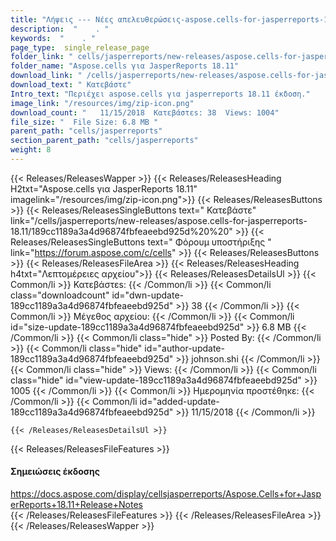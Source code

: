 ```yaml
---
title: "Λήψεις --- Νέες απελευθερώσεις-aspose.cells-for-jasperreports-18.11." 
description:  "    . " 
keywords:  "    . " 
page_type:  single_release_page
folder_link: " cells/jasperreports/new-releases/aspose.cells-for-jasperreports-18.11/"
folder_name: "Aspose.cells για JasperReports 18.11"
download_link: " /cells/jasperreports/new-releases/aspose.cells-for-jasperreports-18.11/189cc1189a3a4d96874fbfeaeebd925d"
download_text: " Κατεβάστε"
Intro_text: "Περιέχει aspose.cells για jasperreports 18.11 έκδοση."
image_link: "/resources/img/zip-icon.png"
download_count: "   11/15/2018  Κατεβάστεs: 38  Views: 1004"
file_size: "  File Size: 6.8 MB "
parent_path: "cells/jasperreports"
section_parent_path: "cells/jasperreports"
weight: 8
---
```


{{< Releases/ReleasesWapper >}}
  {{< Releases/ReleasesHeading H2txt="Aspose.cells για JasperReports 18.11" imagelink="/resources/img/zip-icon.png">}}
  {{< Releases/ReleasesButtons >}}
    {{< Releases/ReleasesSingleButtons text=" Κατεβάστε" link="/cells/jasperreports/new-releases/aspose.cells-for-jasperreports-18.11/189cc1189a3a4d96874fbfeaeebd925d%20%20" >}}
    {{< Releases/ReleasesSingleButtons text=" Φόρουμ υποστήριξης " link="https://forum.aspose.com/c/cells" >}}
  {{< Releases/ReleasesButtons >}}
  {{< Releases/ReleasesFileArea >}}
    {{< Releases/ReleasesHeading h4txt="Λεπτομέρειες αρχείου">}}
    {{< Releases/ReleasesDetailsUl >}}
            {{< Common/li  >}} Κατεβάστεs: {{< /Common/li >}} 
      {{< Common/li class="downloadcount" id="dwn-update-189cc1189a3a4d96874fbfeaeebd925d" >}} 38 {{< /Common/li >}} 
      {{< Common/li  >}} Μέγεθος αρχείου: {{< /Common/li >}} 
      {{< Common/li id="size-update-189cc1189a3a4d96874fbfeaeebd925d" >}} 6.8 MB {{< /Common/li >}} 
      {{< Common/li  class="hide" >}} Posted By: {{< /Common/li >}} 
      {{< Common/li class="hide" id="author-update-189cc1189a3a4d96874fbfeaeebd925d" >}} johnson.shi {{< /Common/li >}} 
      {{< Common/li class="hide"  >}} Views: {{< /Common/li >}} 
      {{< Common/li class="hide" id="view-update-189cc1189a3a4d96874fbfeaeebd925d" >}} 1005 {{< /Common/li >}} 
      {{< Common/li  >}} Ημερομηνία προστέθηκε: {{< /Common/li >}} 
      {{< Common/li id="added-update-189cc1189a3a4d96874fbfeaeebd925d" >}} 11/15/2018 {{< /Common/li >}} 

    {{< /Releases/ReleasesDetailsUl >}}

  {{< Releases/ReleasesFileFeatures >}}
      <h4>Σημειώσεις έκδοσης</h4><div><a href="https://docs.aspose.com/display/cellsjasperreports/Aspose.Cells+for+JasperReports+18.11+Release+Notes">https://docs.aspose.com/display/cellsjasperreports/Aspose.Cells+for+JasperReports+18.11+Release+Notes</a></div>
  {{< /Releases/ReleasesFileFeatures >}}
 {{< /Releases/ReleasesFileArea >}}
{{< /Releases/ReleasesWapper >}}


